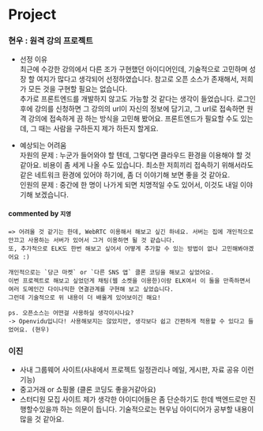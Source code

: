 # Project

### 현우 : 원격 강의 프로젝트
- 선정 이유  
최근에 수강한 강의에서 다른 조가 구현했던 아이디어인데, 기술적으로 고민하며 성장 할 여지가 많다고 생각되어 선정하였습니다. 
참고로 오픈 소스가 존재해서, 저희가 모든 것을 구현할 필요는 없습니다.  
추가로 프론트엔드를 개발하지 않고도 가능할 것 같다는 생각이 들었습니다.
로그인 후에 강의를 신청하면 그 강의의 url이 자신의 정보에 담기고, 그 url로 접속하면 원격 강의에 접속하게 끔 하는 방식을 고민해 봤어요.
프론트엔드가 필요할 수도 있는데, 그 때는 사람을 구하든지 제가 하든지 할게요.

- 예상되는 어려움  
자원의 문제 : 누군가 들어와야 할 텐데, 그렇다면 클라우드 환경을 이용해야 할 것 같아요. 비용이 좀 세게 나올 수도 있습니다.
최소한 저희끼리 접속하기 위해서라도 같은 네트워크 환경에 있어야 하기에, 좀 더 이야기해 보면 좋을 것 같아요.  <br>
인원의 문제 : 중간에 한 명이 나가게 되면 치명적일 수도 있어서, 이것도 내일 이야기해 보겠습니다.

#### commented by `지영`
```
=> 어려울 것 같기는 한데, WebRTC 이용해서 해보고 싶긴 하네요. 서버는 집에 개인적으로 안끄고 사용하는 서버가 있어서 그거 이용하면 될 것 같습니다.
또, 추가적으로 ELK도 한번 해보고 싶어서 어떻게 추가할 수 있는 방법이 없나 고민해봐야겠어요 :) 

개인적으로는 `당근 마켓` or `다른 SNS 앱` 클론 코딩을 해보고 싶었어요. 
이번 프로젝트로 해보고 싶었던게 채팅(웹 소켓을 이용한)이랑 ELK여서 이 둘을 만족하면서 여러 도메인간 다이나믹한 연결관계를 구현해 보고 싶었습니다.
그런데 기술적으로 위 내용이 더 배울게 있어보이긴 해요!

ps. 오픈소스는 어떤걸 사용하실 생각이시나요?  
-> Openvidu입니다! 사용해보지는 않았지만, 생각보다 쉽고 간편하게 적용할 수 있다고 들었어요. (현우)
```
### 이진
- 사내 그룹웨어 사이트(사내에서 프로젝트 일정관리나 메일, 게시판, 자료 공유 이런 기능)
- 중고거래 or 쇼핑몰 (클론 코딩도 좋을거같아요)
- 스터디원 모집 사이트
제가 생각한 아이디어들은 좀 단순하기도 한데 백엔드로만 진행할수있을까 하는 의문이 듭니다.
기술적으로는 현우님 아이디어가 공부할 내용이 많을 것 같아요.
